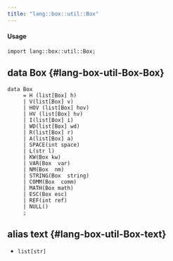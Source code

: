 ```yaml
---
title: "lang::box::util::Box"
---
```


#### Usage

`import lang::box::util::Box;`


## data Box {#lang-box-util-Box-Box}

```rascal
data Box  
     = H (list[Box] h)
     | V(list[Box] v)
     | HOV (list[Box] hov)
     | HV (list[Box] hv)
     | I(list[Box] i)
     | WD(list[Box] wd)
     | R(list[Box] r)
     | A(list[Box] a)
     | SPACE(int space)
     | L(str l)
     | KW(Box kw)
     | VAR(Box  var)
     | NM(Box  nm)
     | STRING(Box  string)
     | COMM(Box  comm)
     | MATH(Box math)
     | ESC(Box esc)
     | REF(int ref)
     | NULL()
     ;
```

## alias text {#lang-box-util-Box-text}

* `list[str]`


